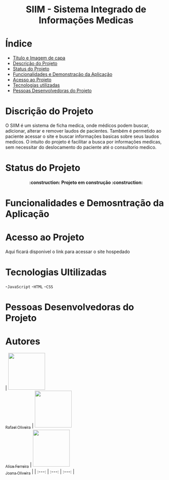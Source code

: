 # <h1 align="center"> SIIM - Sistema Integrado de Informações Medicas </h1> 

# Índice 

* [Título e Imagem de capa](#Título-e-Imagem-de-capa)
* [Descrição do Projeto](#descrição-do-projeto)
* [Status do Projeto](#status-do-Projeto)
* [Funcionalidades e Demonstração da Aplicação](#funcionalidades-e-demonstração-da-aplicação)
* [Acesso ao Projeto](#acesso-ao-projeto)
* [Tecnologias utilizadas](#tecnologias-utilizadas)
* [Pessoas Desenvolvedoras do Projeto](#pessoas-desenvolvedoras)

# Discrição do Projeto
O SIIM é um sistema de ficha medica, onde médicos podem buscar, adicionar, alterar e remover laudos de pacientes.
Também é permetido ao paciente acessar o site e buscar informações basicas sobre seus laudos medicos.
O intuito do projeto é facilitar a busca por informações medicas, sem necessitar do deslocamento do paciente até o consultorio medico.

# Status do Projeto
<h4 align="center"> 
    :construction:  Projeto em construção  :construction:
</h4>

# Funcionalidades e Demosntração da Aplicação

# Acesso ao Projeto 
Aqui ficará disponivel o link para acessar o site hospedado 

# Tecnologias Ultilizadas 
-`JavaScript`
-`HTML`
-`CSS`

# Pessoas Desenvolvedoras do Projeto
# Autores

| [<img src="![WhatsApp Image 2023-05-21 at 11 41 37](https://github.com/rfreir3/SIIM/assets/123081912/e972cccb-cff3-48ec-ac73-7b13acf17c57)
" width=115><br><sub>Rafael Oliveira</sub>](https://github.com/rfreir3) |  [<img src="![WhatsApp Image 2023-05-21 at 11 36 58](https://github.com/rfreir3/SIIM/assets/123081912/a9d6e1fd-dcc0-4d74-9e47-23ab59ccce8a)
" width=115><br><sub>Alice Ferreira</sub>](https://github.com/Malicef) |  [<img src="https://avatars.githubusercontent.com/u/8989346?v=4" width=115><br><sub>Joana Oliveira</sub>](https://github.com/JoanaLOliveira) |
| :---: | :---: | :---: |


